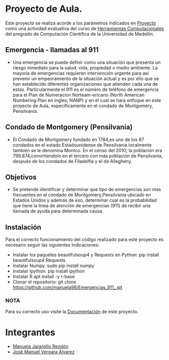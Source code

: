# Proyecto de Aula.

Este proyecto se realiza acorde a los parámetros indicados en [Proyecto](https://github.com/cosmoscalibur/herramientas_computacionales/tree/master/Proyecto) como una actividad evaluativa del  curso de [Herramientas Computacionales](https://github.com/cosmoscalibur/herramientas_computacionales "GitHub Cosmoscalibur") del pregrado de
Computación Científica de la Universidad de Medellín.


##  Emergencia - llamadas al 911

* Una emergencia se puede definir como una situación que presenta un riesgo inmediato para la salud, vida, propiedad o medio ambiente. La mayoría de emergencias requieren intervención urgente para así prevenir un empeoramiento de la situación actual y es por ello que se han establecido diferentes organizaciones que atienden cada una de estas. Particularmente el 911 es el número de teléfono de emergencia para el Plan de Numeracion Norteam-ericano (North American Numbering Plan en ingles; NANP) y en el cual se hara enfoque en este proyecto de Aula, específicamente en el condado de Montgomery, Pensilvania.


## Condado de Montgomery (Pensilvania)

* El Condado de Montgomery fundado en 1784,es uno de los 67 condados en el estado Estadounidense de Pensilvania localmente también se le denomina Montco. En el censo del 2010; la población era 799.874,convirtiendolo en el tercero con más población de Pensilvania, después de los condados de Filadelfia y el de Allegheny.

## Objetivos

* Se pretende identificar y determinar que tipo de emergencias son mas frecuentes en el condado de Montgomery,Pensilvania ubicado en Estados Unidos y además de eso, determinar cual es la probabilidad que tiene la linea de atención de emergencias (911) de recibir una llamada de ayuda para determinada causa.
 
## Instalación
Para el correcto funcionamiento del código realizado para este proyecto es necesario seguir las siguientes indicaciones:
+ Instalar los paquetes beautifulsoup4 y Requests en Python:
      pip install beautifulsoup4 Requests.
+ Instalar Numpy.
      sudo pip install numpy
+ Instalar Ipython.
      pip install ipython
+ Instalar R
      apt install -y r-base
+ Clonar el repositorio:
      git clone https://github.com/manuela98/Emergencias_911_.git
### NOTA

Para su correcto uso visite la [Documentación](https://github.com/manuela98/Emergencias_911_/blob/master/Codigo/Documentaci%C3%B3n.ipynb) de este proyecto.

# Integrantes

* [Manuela Jaramillo Rendón](https://github.com/manuela98 "Cuenta de Github Manuela")
* [José Manuel Vergara Álvarez](https://github.com/JosemaUdeM "Cuenta de Github Jose")